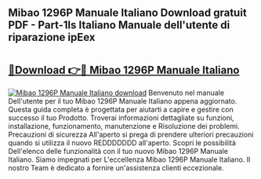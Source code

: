 ## Mibao 1296P Manuale Italiano Download gratuit PDF - Part-1ls Italiano Manuale dell'utente di riparazione ipEex

# <h2><a href="http://dfe8p3h.blite.top/?on=Mibao+1296P+Manuale+Italiano">🔗Download 👉🔴 Mibao 1296P Manuale Italiano</a></h2>

[![Mibao 1296P Manuale Italiano download](https://i.imgur.com/lujVjoI.png)](http://dfe8p3h.blite.top/?on=Mibao+1296P+Manuale+Italiano)
Benvenuto nel manuale Dell'utente per il tuo Mibao 1296P Manuale Italiano appena aggiornato. Questa guida completa è progettata per aiutarti a capire e gestire con successo il tuo Prodotto. Troverai informazioni dettagliate su funzioni, installazione, funzionamento, manutenzione e Risoluzione dei problemi. Precauzioni di sicurezza All'aperto si prega di prendere ulteriori precauzioni quando si utilizza il nuovo REDDDDDDD all'aperto. Scopri le possibilità Dell'elenco delle funzionalità con il tuo nuovo Mibao 1296P Manuale Italiano. Siamo impegnati per L'eccellenza Mibao 1296P Manuale Italiano. Il nostro Team è dedicato a fornire un'assistenza clienti eccezionale.
